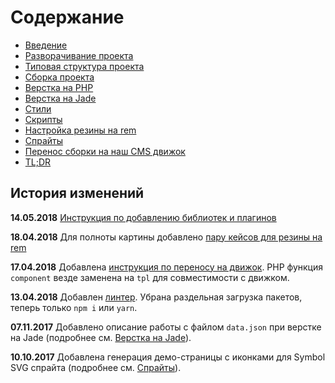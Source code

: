 # Содержание

* [Введение](intro.md)
* [Разворачивание проекта](deployment.md)
* [Типовая структура проекта](structure.md)
* [Сборка проекта](build.md)
* [Верстка на PHP](php.md)
* [Верстка на Jade](jade.md)
* [Стили](css.md)
* [Скрипты](js.md)
* [Настройка резины на rem](adaptive.md)
* [Спрайты](sprites.md)
* [Перенос сборки на наш CMS движок](cms-engine.md)
* [TL;DR](tldr.md)

## История изменений

**14.05.2018**
[Инструкция по добавлению библиотек и плагинов](js.html#добавление-библиотек-и-плагинов)

**18.04.2018**
Для полноты картины добавлено [пару кейсов для резины на rem](adaptive.md#выставление-классов-в-зависимости-от-ширины-экрана)

**17.04.2018**
Добавлена [инструкция по переносу на движок](cms-engine.md). PHP функция `component` везде заменена на `tpl` для совместимости с движком.

**13.04.2018**
Добавлен [линтер](js.md#линтер). Убрана раздельная загрузка пакетов, теперь только `npm i` или `yarn`.

**07.11.2017**
Добавлено описание работы с файлом `data.json` при верстке на Jade \(подробнее см. [Верстка на Jade](jade.md#файл-datajson)\).

**10.10.2017**
Добавлена генерация демо-страницы с иконками для Symbol SVG спрайта \(подробнее см. [Спрайты](sprites.md#svg-спрайты)\).

